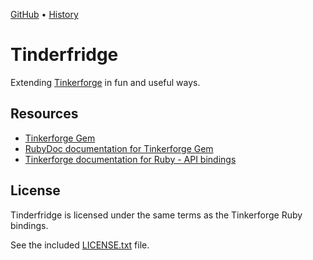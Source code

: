 [GitHub](https://github.com/lllisteu/tinderfridge) • [History](History.md)

# Tinderfridge

Extending [Tinkerforge](https://www.tinkerforge.com/) in fun and useful ways.

## Resources

* [Tinkerforge Gem](https://rubygems.org/gems/tinkerforge)
* [RubyDoc documentation for Tinkerforge Gem](https://www.rubydoc.info/gems/tinkerforge)
* [Tinkerforge documentation for Ruby - API bindings](https://www.tinkerforge.com/en/doc/Software/API_Bindings_Ruby.html)

## License

Tinderfridge is licensed under the same terms as the Tinkerforge Ruby bindings.

See the included [LICENSE.txt](LICENSE.txt) file.

